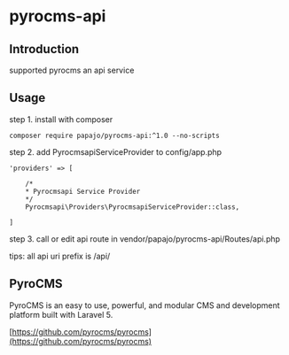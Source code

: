 # pyrocms-api

## Introduction

supported pyrocms an api service

## Usage

step 1. install with composer

```
composer require papajo/pyrocms-api:^1.0 --no-scripts
```

step 2. add PyrocmsapiServiceProvider to config/app.php

```
'providers' => [

    /*
    * Pyrocmsapi Service Provider
    */
    Pyrocmsapi\Providers\PyrocmsapiServiceProvider::class,

]
```

step 3. call or edit api route in vendor/papajo/pyrocms-api/Routes/api.php

tips: all api uri prefix is /api/


## PyroCMS

PyroCMS is an easy to use, powerful, and modular CMS and development platform built with Laravel 5.

[https://github.com/pyrocms/pyrocms](https://github.com/pyrocms/pyrocms)
